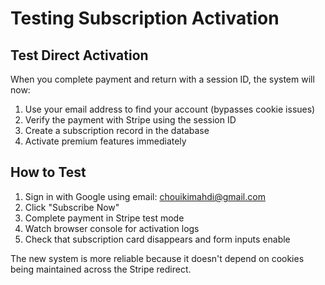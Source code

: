 # Testing Subscription Activation

## Test Direct Activation
When you complete payment and return with a session ID, the system will now:

1. Use your email address to find your account (bypasses cookie issues)
2. Verify the payment with Stripe using the session ID
3. Create a subscription record in the database
4. Activate premium features immediately

## How to Test
1. Sign in with Google using email: chouikimahdi@gmail.com
2. Click "Subscribe Now"
3. Complete payment in Stripe test mode
4. Watch browser console for activation logs
5. Check that subscription card disappears and form inputs enable

The new system is more reliable because it doesn't depend on cookies being maintained across the Stripe redirect.
